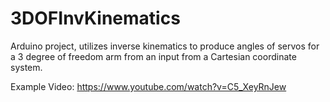 # 3DOFInvKinematics
Arduino project, utilizes inverse kinematics to produce angles of servos for a 3 degree of freedom arm from an input from a Cartesian coordinate system.

Example Video: https://www.youtube.com/watch?v=C5_XeyRnJew
